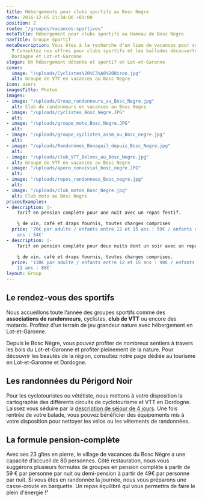 ```yaml
---
title: Hébergements pour clubs sportifs au Bosc Nègre
date: 2016-12-05 21:34:00 +01:00
position: 2
route: "/groupes/vacances-sportives"
metaTitle: Hébergement pour clubs sportifs au Hameau de Bosc Nègre
navTitle: Groupe Sportif
metaDescription: Vous êtes à la recherche d'un lieu de vacances pour votre club sportif
  ? Consultez nos offres pour clubs sportifs et les ballades découvertes de la région
  Dordogne et Lot-et-Garonne
slogan: Un hébergement détente et sportif en Lot-et-Garonne
cover:
  image: "/uploads/Cyclistes%20%C3%A0%20Biron.jpg"
  alt: Groupe de VTT en vacances au Bosc Negre
icon: users
imagesTitle: Photos
images:
- image: "/uploads/Group_randonneurs_au_Bosc_Negre.jpg"
  alt: Club de randonneurs en vacances au Bosc Negre
- image: "/uploads/cyclistes_Bosc_Negre.JPG"
  alt: 
- image: "/uploads/groupe_moto_Bosc_Negre.JPG"
  alt: 
- image: "/uploads/groupe_cyclistes_assm_au_Bosc_negre.jpg"
  alt: 
- image: "/uploads/Randonnees_Bonaguil_depuis_Bosc_Negre.jpg"
  alt: 
- image: "/uploads/club_VTT_Belves_au_Bosc_Negre.jpg"
  alt: Groupe de VTT en vacances au Bosc Negre
- image: "/uploads/apero_convivial_bosc_negre.JPG"
  alt: 
- image: "/uploads/repos_randonnees_Bosc_negre.jpg"
  alt: 
- image: "/uploads/club_motos_Bosc_Negre.jpg"
  alt: Club moto au Bosc Negre
pricesExamples:
- description: |-
    Tarif en pension complète pour une nuit avec un repas festif.

    ¼ de vin, café et draps fournis, toutes charges comprises
  price: '76€ par adulte / enfants entre 12 et 15 ans : 59€ / enfants entre 4 et 11
    ans : 54€'
- description: |-
    Tarif en pension complète pour deux nuits dont un soir avec un repas festif.

    ¼ de vin, café et draps fournis, toutes charges comprises.
  price: '130€ par adulte / enfants entre 12 et 15 ans : 98€ / enfants entre 4 et
    11 ans : 88€'
layout: Group
---
```


## Le rendez-vous des sportifs

Nous accueillons toute l’année des groupes sportifs comme des **associations de randonneurs**, cyclistes, **club de VTT** ou encore des motards. Profitez d'un terrain de jeu grandeur nature avec hébergement en Lot-et-Garonne.

Depuis le Bosc Nègre, vous pouvez profiter de nombreux sentiers à travers les bois du Lot-et-Garonne et profiter pleinement de la nature. Pour découvrir les beautés de la région, consultez notre page dédiée au tourisme en Lot-et-Garonne et Dordogne.

## Les randonnées du Périgord Noir

Pour les cyclotouristes ou vététiste, nous mettons à votre disposition la cartographie des différents circuits de cyclotourisme et VTT en Dordogne. Laissez vous séduire par la [description de séjour de 4 jours](https://www.boscnegre-vacances.com/sejour-cyclotourisme/). Une fois rentrée de votre balade, vous pouvez bénéficier des équipements mis à votre disposition pour nettoyer les vélos ou les vêtements de randonnées.

## La formule pension-complète

Avec ses 23 gîtes en pierre, le village de vacances du Bosc Nègre a une capacité d’accueil de 80 personnes. Côté restauration, nous vous suggérons plusieurs formules de groupes en pension complète à partir de 59 € par personne par nuit ou demi-pension à partir de 49€ par personne par nuit. Si vous êtes en randonnée la journée, nous vous préparons une casse-croute en barquette. Un repas équilibré qui vous permettra de faire le plein d'énergie !"
